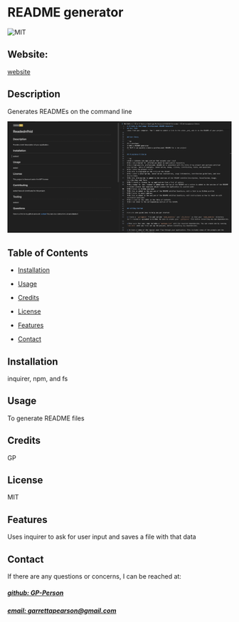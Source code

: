 # README generator
![MIT](https://img.shields.io/badge/License-MIT-blue)

## Website: 
[website](https://github.com/GP-Person/READMEgen)

## Description
Generates READMEs on the command line

![app_image](mockup.png)

## Table of Contents
- [Installation](#installation)
- [Usage](#usage)
- [Credits](#credits)
- [License](#license)
- [Features](#features)

- [Contact](#contact)

## Installation
inquirer, npm, and fs

## Usage
To generate README files

## Credits
GP

## License
MIT

## Features
Uses inquirer to ask for user input and saves a file with that data



## Contact
If there are any questions or concerns, I can be reached at:
##### [github: GP-Person](https://github.com/GP-Person)
##### [email: garrettapearson@gmail.com](mailto:garrettapearson@gmail.com)
